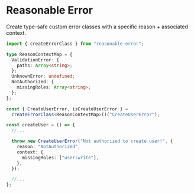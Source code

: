 # Reasonable Error

Create type-safe custom error classes with a specific reason + associated context.

```ts
import { createErrorClass } from "reasonable-error";

type ReasonContextMap = {
  ValidationError: {
    paths: Array<string>;
  };
  UnknownError: undefined;
  NotAuthorized: {
    missingRoles: Array<string>;
  };
};

const { CreateUserError, isCreateUserError } =
  createErrorClass<ReasonContextMap>()("CreateUserError");

const createUser = () => {
  //...

  throw new CreateUserError("Not authorized to create user!", {
    reason: "NotAuthorized",
    context: {
      missingRoles: ["user:write"],
    },
  });

  //...
};
```
